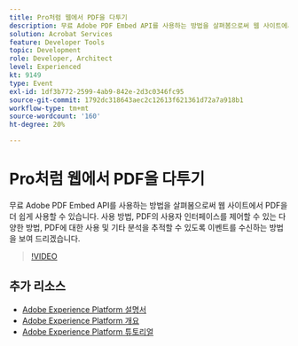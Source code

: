```yaml
---
title: Pro처럼 웹에서 PDF을 다투기
description: 무료 Adobe PDF Embed API를 사용하는 방법을 살펴봄으로써 웹 사이트에서 PDF을 더 쉽게 사용할 수 있습니다. 사용 방법, PDF의 사용자 인터페이스를 제어할 수 있는 다양한 방법, PDF에 대한 사용 및 기타 분석을 추적할 수 있도록 이벤트를 수신하는 방법을 보여 드리겠습니다.
solution: Acrobat Services
feature: Developer Tools
topic: Development
role: Developer, Architect
level: Experienced
kt: 9149
type: Event
exl-id: 1df3b772-2599-4ab9-842e-2d3c0346fc95
source-git-commit: 1792dc318643aec2c12613f621361d72a7a918b1
workflow-type: tm+mt
source-wordcount: '160'
ht-degree: 20%

---
```


# Pro처럼 웹에서 PDF을 다투기

무료 Adobe PDF Embed API를 사용하는 방법을 살펴봄으로써 웹 사이트에서 PDF을 더 쉽게 사용할 수 있습니다. 사용 방법, PDF의 사용자 인터페이스를 제어할 수 있는 다양한 방법, PDF에 대한 사용 및 기타 분석을 추적할 수 있도록 이벤트를 수신하는 방법을 보여 드리겠습니다.


>[!VIDEO](https://video.tv.adobe.com/v/337602/?quality=12&learn=on&hidetitle=true)

## 추가 리소스

- [Adobe Experience Platform 설명서](https://experienceleague.adobe.com/docs/experience-platform.html)
- [Adobe Experience Platform 개요](https://experienceleague.adobe.com/docs/experience-platform/landing/home.html?lang=ko)
- [Adobe Experience Platform 튜토리얼](https://experienceleague.adobe.com/docs/platform-learn/tutorials/overview.html?lang=en)
